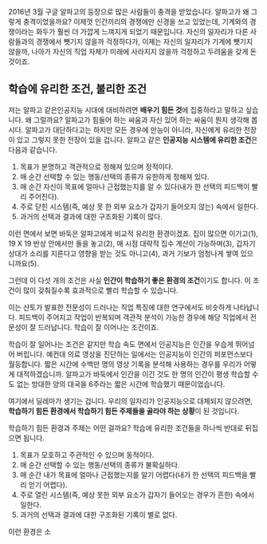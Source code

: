 2016년 3월 구글 알파고의 등장으로 많은 사람들이 충격을 받았습니다. 알파고가 왜 그렇게 충격이었을까요? 이제껏 인간끼리의 경쟁에만 신경을 쓰고 있었는데, 기계와의 경쟁이라는 화두가 훨씬 더 가깝게 느껴지게 되었기 때문입니다. 자신의 일자리가 다른 사람들과의 경쟁에서 뺏기지 않을까 걱정하다가, 이제는 자신의 일자리가 기계에 뺏기지 않을까, 나아가 자신의 직업 자체가 미래에 사라지지 않을까 걱정하고 두려움을 갖게 돈 것이죠.

## 학습에 유리한 조건, 불리한 조건
저는 알파고 같은인공지능 시대에 대비하려면 **배우기 힘든 것**에 집중하라고 말하고 싶습니다. 왜 그럴까요? 알파고가 힘들어 하는 싸움과 자신 있어 하는 싸움이 뭔지 생각해 봅시다. 알파고가 대단하다고는 하지만 모든 경우에 만능이 아니라, 자신에게 유리한 전장이 있고 그렇지 못한 전장이 있을 겁니다. 알파고 같은 **인공지능 시스템에 유리한 조건**은 다음과 같습니다.

1. 목표가 분명하고 객관적으로 정해져 있으며 정적이다.
2. 매 순간 선택할 수 있는 행동/선택의 종류가 유한하게 정해져 있다.
3. 매 순간 자신이 목표에 얼마나 근접했는지를 알 수 있다(내가 한 선택의 피드백이 빨리 주어진다).
4. 주로 닫힌 시스템(즉, 예상 못 한 외부 요소가 갑자기 들어오지 않는) 속에서 일한다.
5. 과거의 선택과 결과에 대한 구조화된 기록이 많다.

이런 면에서 보면 바둑은 알파고에게 비교적 유리한 환경이겠죠. 집이 많으면 이기고(1), 19 X 19 반상 안에서만 돌을 놓고(2), 매 시점 대략적 집수 계산이 가능하며(3), 갑자기 상대가 소리를 지른다고 영향을 받는 것도 아니고(4), 과거 기보가 엄청나게 쌓여 있으니까요(5).

그런데 이 다섯 개의 조건은 사실 **인간이 학습하기 좋은 환경의 조건**이기도 합니다. 이 조건이 많이 갖춰질수록 효과적으로 빨리 학습할 수 있습니다.

이는 샨토가 발표한 전문성이 드러나는 직업 특징에 대한 연구에서도 비슷하게 나타납니다. 피드백이 주어지고 작업이 반복되며 객관적 분석이 가능한 경우에 해당 직업에서 전문성이 잘 드러납니다. 학습이 잘 이어나는 조건이죠.

학습이 잘 일어나는 조건은 같지만 학습 속도 면에서 인공지능은 인간을 우습게 뛰어넘어 버립니다. 예컨대 의료 영상을 진단하는 일에서는 인공지능이 인간의 퍼포먼스보다 월등합니다. 짧은 시간에 수백만 명의 영상 기록을 분석해 사용하는 경우를 우리가 어떻게 대적하겠습니까. 알파고가 바둑에서 인간을 이긴 것도 한 명의 인간이 평생 학습할 수도 없는 방대한 양의 대국을 6주라는 짧은 시간에 학습했기 때문이었습니다. 

여기에서 딜레마가 생기는 겁니다. 우리의 일자리가 인공지능으로 대체되지 않으려면, **학습하기 힘든 환경에서 학습하기 힘든 주제들을 골라야 하는 상황**이 된 것입니다.

학습하기 힘든 환경과 주제는 어떤 걸까요? 학습에 유리한 조건들을 하나씩 반대로 뒤집으면 됩니다.

1. 목표가 모호하고 주관적인 수 있으며 동적이다.
2. 매 순간 선택할 수 있는 행동/선택의 종류가 불확실하다.
3. 매 순간 내가 목표에 얼마나 근접했는지를 알기 어렵다(내가 한 선택의 피드백을 빨리 얻기 어렵다).
4. 주로 열린 시스템(즉, 예상 못한 외부 요소가 갑자기 들어오는 경우가 흔한) 속에서 일한다.
5. 과거의 선택과 결과에 대한 구조화된 기록이 별로 없다.

이런 환경은 소